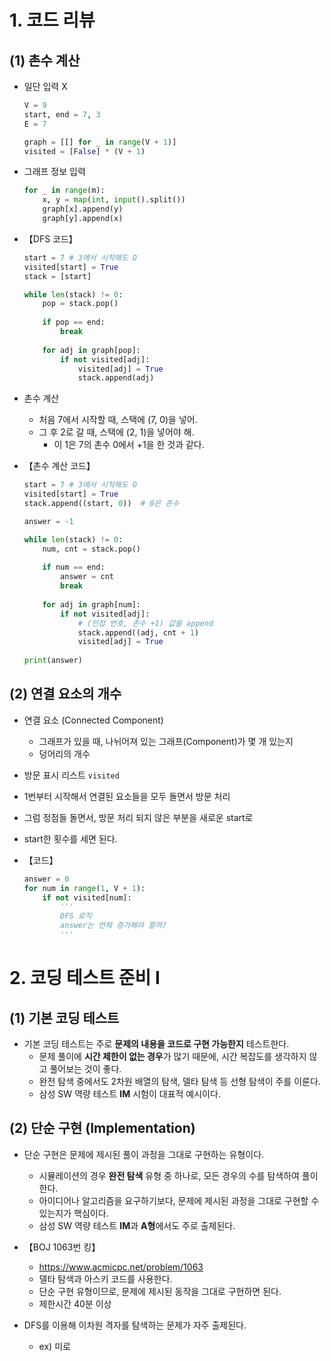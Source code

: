 # 1. 코드 리뷰

## (1) 촌수 계산

- 일단 입력 X

  ```python
  V = 9
  start, end = 7, 3
  E = 7
  
  graph = [[] for _ in range(V + 1)]
  visited = [False] * (V + 1)
  ```

- 그래프 정보 입력

  ```python
  for _ in range(m):
      x, y = map(int, input().split())
      graph[x].append(y)
      graph[y].append(x)
  ```



- 【DFS 코드】

  ```python
  start = 7	# 3에서 시작해도 O
  visited[start] = True
  stack = [start]
  
  while len(stack) != 0:
      pop = stack.pop()
      
      if pop == end:
          break
      
      for adj in graph[pop]:
          if not visited[adj]:
              visited[adj] = True
              stack.append(adj)
  ```



- 촌수 계산

  - 처음 7에서 시작할 때, 스택에 (7, 0)을 넣어.
  - 그 후 2로 갈 때, 스택에 (2, 1)을 넣어야 해.
    - 이 1은 7의 촌수 0에서 +1을 한 것과 같다.

- 【촌수 계산 코드】

  ```python
  start = 7	# 3에서 시작해도 O
  visited[start] = True
  stack.append((start, 0))	# 0은 촌수
  
  answer = -1
  
  while len(stack) != 0:
      num, cnt = stack.pop()
      
      if num == end:
          answer = cnt
          break
      
      for adj in graph[num]:
          if not visited[adj]:
              # (인접 번호, 촌수 +1) 값을 append
              stack.append((adj, cnt + 1)
              visited[adj] = True
                           
  print(answer)
  ```



## (2) 연결 요소의 개수

- 연결 요소 (Connected Component)

  - 그래프가 있을 때, 나뉘어져 있는 그래프(Component)가 몇 개 있는지
  - 덩어리의 개수

- 방문 표시 리스트 `visited`

- 1번부터 시작해서 연결된 요소들을 모두 돌면서 방문 처리

- 그럼 정점들 돌면서, 방문 처리 되지 않은 부분을 새로운 start로

- start한 횟수를 세면 된다.

- 【코드】

  ```python
  answer = 0
  for num in range(1, V + 1):
      if not visited[num]:
          '''
          DFS 로직
          answer는 언제 증가해야 할까?
          '''
  ```



# 2. 코딩 테스트 준비 Ⅰ

## (1) 기본 코딩 테스트

- 기본 코딩 테스트는 주로 **문제의 내용을 코드로 구현 가능한지** 테스트한다.
  - 문제 풀이에 **시간 제한이 없는 경우**가 많기 때문에, 시간 복잡도를 생각하지 않고 풀어보는 것이 좋다.
  - 완전 탐색 중에서도 2차원 배열의 탐색, 델타 탐색 등 선형 탐색이 주를 이룬다.
  - 삼성 SW 역량 테스트 **IM** 시험이 대표적 예시이다.



## (2) 단순 구현 (Implementation)

- 단순 구현은 문제에 제시된 풀이 과정을 그대로 구현하는 유형이다.
  - 시뮬레이션의 경우 **완전 탐색** 유형 중 하나로, 모든 경우의 수를 탐색하여 풀이한다.
  - 아이디어나 알고리즘을 요구하기보다, 문제에 제시된 과정을 그대로 구현할 수 있는지가 핵심이다.
  - 삼성 SW 역량 테스트 **IM**과 **A형**에서도 주로 출제된다.



- 【BOJ 1063번 킹】
  - https://www.acmicpc.net/problem/1063
  - 델타 탐색과 아스키 코드를 사용한다.
  - 단순 구현 유형이므로, 문제에 제시된 동작을 그대로 구현하면 된다.
  - 제한시간 40분 이상



- DFS를 이용해 이차원 격자를 탐색하는 문제가 자주 출제된다.
  - ex) 미로
